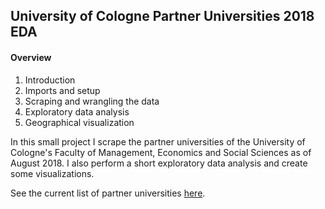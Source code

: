 ## University of Cologne Partner Universities 2018 EDA

#### Overview
1. Introduction
2. Imports and setup
3. Scraping and wrangling the data
4. Exploratory data analysis
5. Geographical visualization

In this small project I scrape the partner universities of the University of Cologne's Faculty of Management, Economics and Social Sciences as of August 2018. I also perform a short exploratory data analysis and create some visualizations.

See the current list of partner universities [here](https://www.international.wiso.uni-koeln.de/de/international-profile/partner-universities/).
